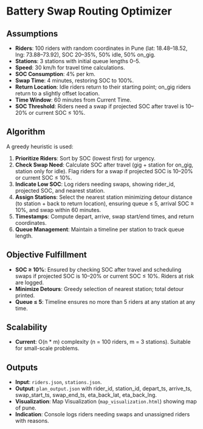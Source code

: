 # Battery Swap Routing Optimizer

## Assumptions

- **Riders**: 100 riders with random coordinates in Pune (lat: 18.48–18.52, lng: 73.88–73.92), SOC 20–35%, 50% idle, 50% on_gig.
- **Stations**: 3 stations with initial queue lengths 0–5.
- **Speed**: 30 km/h for travel time calculations.
- **SOC Consumption**: 4% per km.
- **Swap Time**: 4 minutes, restoring SOC to 100%.
- **Return Location**: Idle riders return to their starting point; on_gig riders return to a slightly offset location.
- **Time Window**: 60 minutes from Current Time.
- **SOC Threshold**: Riders need a swap if projected SOC after travel is 10–20% or current SOC ≤ 10%.

## Algorithm

A greedy heuristic is used:

1. **Prioritize Riders**: Sort by SOC (lowest first) for urgency.
2. **Check Swap Need**: Calculate SOC after travel (gig + station for on_gig, station only for idle). Flag riders for a swap if projected SOC is 10–20% or current SOC ≤ 10%.
3. **Indicate Low SOC**: Log riders needing swaps, showing rider_id, projected SOC, and nearest station.
4. **Assign Stations**: Select the nearest station minimizing detour distance (to station + back to return location), ensuring queue ≤ 5, arrival SOC ≥ 10%, and swap within 60 minutes.
5. **Timestamps**: Compute depart, arrive, swap start/end times, and return coordinates.
6. **Queue Management**: Maintain a timeline per station to track queue length.

## Objective Fulfillment

- **SOC ≥ 10%**: Ensured by checking SOC after travel and scheduling swaps if projected SOC is 10–20% or current SOC ≤ 10%. Riders at risk are logged.
- **Minimize Detours**: Greedy selection of nearest station; total detour printed.
- **Queue ≤ 5**: Timeline ensures no more than 5 riders at any station at any time.

## Scalability

- **Current**: O(n \* m) complexity (n = 100 riders, m = 3 stations). Suitable for small-scale problems.

## Outputs

- **Input**: `riders.json`, `stations.json`.
- **Output**: `plan_output.json` with rider_id, station_id, depart_ts, arrive_ts, swap_start_ts, swap_end_ts, eta_back_lat, eta_back_lng.
- **Visualization**: Map Visualization (`map_visualization.html`) showing map of pune.
- **Indication**: Console logs riders needing swaps and unassigned riders with reasons.

